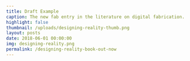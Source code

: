 ```yaml
---
title: Draft Example
caption: The new fab entry in the literature on digital fabrication.
highlight: false
thumbnail: /uploads/designing-reality-thumb.png
layout: posts
date: 2018-06-01 00:00:00
img: designing-reality.png
permalink: /designing-reality-book-out-now
---
```

